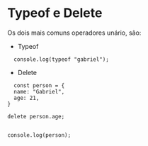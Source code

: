 # Typeof e Delete

Os dois mais comuns operadores unário, são:

* Typeof

```JS
  console.log(typeof "gabriel");   
```

* Delete

```JS
  const person = {
  name: "Gabriel",
  age: 21,
}

delete person.age;


console.log(person);
```
